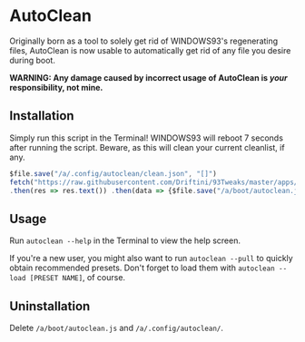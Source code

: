 # AutoClean
Originally born as a tool to solely get rid of WINDOWS93's regenerating files, AutoClean is now usable to automatically get rid of any file you desire during boot.

**WARNING: Any damage caused by incorrect usage of AutoClean is _your_ responsibility, not mine.**

## Installation
Simply run this script in the Terminal! WINDOWS93 will reboot 7 seconds after running the script. Beware, as this will clean your current cleanlist, if any.

```js
$file.save("/a/.config/autoclean/clean.json", "[]")
fetch("https://raw.githubusercontent.com/Driftini/93Tweaks/master/apps/autoclean/autoclean.js")
.then(res => res.text()) .then(data => {$file.save("/a/boot/autoclean.js", data);$notif("Autoclean 1.0", "Thank you for installing AutoClean 1.0! Run \"autoclean\" in the Terminal after the reboot for more information.");setTimeout(()=>{$exe("reboot")}, 5000)})
```

## Usage

Run `autoclean --help` in the Terminal to view the help screen.

If you're a new user, you might also want to run `autoclean --pull` to quickly obtain recommended presets. Don't forget to load them with `autoclean --load [PRESET NAME]`, of course.

## Uninstallation

Delete `/a/boot/autoclean.js` and `/a/.config/autoclean/`.
